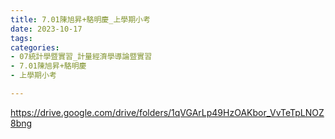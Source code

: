 ```yaml
---
title: 7.01陳旭昇+駱明慶_上學期小考
date: 2023-10-17
tags: 
categories:
- 07統計學暨實習_計量經濟學導論暨實習
- 7.01陳旭昇+駱明慶
- 上學期小考

---
```

https://drive.google.com/drive/folders/1qVGArLp49HzOAKbor_VvTeTpLNOZ8bng
